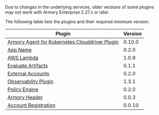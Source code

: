 Due to changes in the underlying services, older versions of some plugins may not work with Armory Enterprise 2.27.x or later. 

The following table lists the plugins and their required minimum version:

|  Plugin |  Version  |
|---------|-----------|
| [Armory Agent for Kubernetes Clouddriver Plugin](https://docs.armory.io/docs/release-notes/rn-armory-agent/agent-plugin/) | 0.10.0 | 
| [App Name](https://docs.armory.io/docs/plugin-guide/plugin-appname/) | 0.2.0 | 
| [AWS Lambda](https://github.com/spinnaker-plugins/aws-lambda-deployment-plugin-spinnaker/releases) | 1.0.9   |
| [Evaluate Artifacts](https://github.com/armory-plugins/evaluate-artifacts-releases/releases) | 0.1.1 |
| [External Accounts](https://github.com/armory-plugins/external-accounts/releases) | 0.2.0 |
| [Observability Plugin](https://github.com/armory-plugins/armory-observability-plugin/releases) | 1.3.1 | 
| [Policy Engine](https://github.com/armory-plugins/policy-engine-releases/releases) | 0.2.0 |
| [Armory Header](https://github.com/armory-plugins/armory-header/releases/) | 0.0.3 |
| [Account Registration](https://docs.armory.io/docs/installation/ae-instance-reg/) | 0.0.10 |
